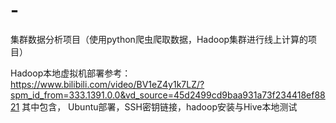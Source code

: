 # -
集群数据分析项目（使用python爬虫爬取数据，Hadoop集群进行线上计算的项目）


Hadoop本地虚拟机部署参考：
  https://www.bilibili.com/video/BV1eZ4y1k7LZ/?spm_id_from=333.1391.0.0&vd_source=45d2499cd9baa931a73f234418ef8821
  其中包含， Ubuntu部署，SSH密钥链接，hadoop安装与Hive本地测试
